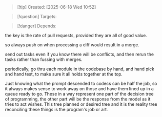 
>[!tip] Created: [2025-06-18 Wed 10:52]

>[!question] Targets: 

>[!danger] Depends: 

the key is the rate of pull requests, provided they are all of good value.

so always push on when processing a diff would result in a merge.

send out tasks even if you know there will be conflicts, and then rerun the tasks rather than fussing with merges.

periodically, go thru each module in the codebase by hand, and hand pick and hand test, to make sure it all holds together at the top.

Just knowing what the prompt descended to codecs can be half the job, so it always makes sense to work away on those and have them lined up in a queue ready to go. These in a way represent one part of the decision tree of programming, the other part will be the response from the model as it tries to act wishes. This tree planned or desired tree and it is the reality tree reconciling these things is the program's job or art. 